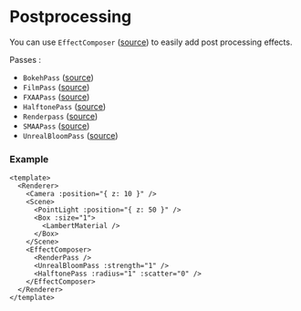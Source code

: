 # Postprocessing

You can use `EffectComposer` ([source](https://github.com/troisjs/trois/blob/master/src/effects/EffectComposer.js)) to easily add post processing effects.

Passes :

- `BokehPass` ([source](https://github.com/troisjs/trois/blob/master/src/effects/BokehPass.js))
- `FilmPass` ([source](https://github.com/troisjs/trois/blob/master/src/effects/FilmPass.js))
- `FXAAPass` ([source](https://github.com/troisjs/trois/blob/master/src/effects/FXAAPass.js))
- `HalftonePass` ([source](https://github.com/troisjs/trois/blob/master/src/effects/HalftonePass.js))
- `Renderpass` ([source](https://github.com/troisjs/trois/blob/master/src/effects/Renderpass.js))
- `SMAAPass` ([source](https://github.com/troisjs/trois/blob/master/src/effects/SMAAPass.js))
- `UnrealBloomPass` ([source](https://github.com/troisjs/trois/blob/master/src/effects/UnrealBloomPass.js))

### Example

```vue
<template>
  <Renderer>
    <Camera :position="{ z: 10 }" />
    <Scene>
      <PointLight :position="{ z: 50 }" />
      <Box :size="1">
        <LambertMaterial />
      </Box>
    </Scene>
    <EffectComposer>
      <RenderPass />
      <UnrealBloomPass :strength="1" />
      <HalftonePass :radius="1" :scatter="0" />
    </EffectComposer>
  </Renderer>
</template>
```
